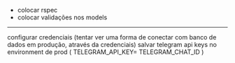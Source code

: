 - colocar rspec
- colocar validações nos models

---
configurar credenciais (tentar ver uma forma de conectar com banco de dados em produção, através da credenciais)
salvar telegram api keys no environment de prod ( TELEGRAM_API_KEY= TELEGRAM_CHAT_ID )